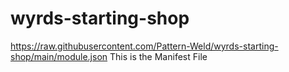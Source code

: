# wyrds-starting-shop 
https://raw.githubusercontent.com/Pattern-Weld/wyrds-starting-shop/main/module.json
This is the Manifest File
